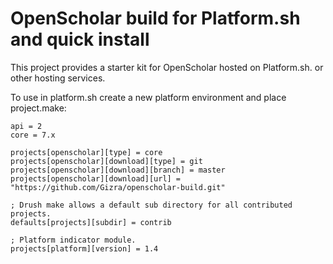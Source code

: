 # OpenScholar build for Platform.sh and quick install

This project provides a starter kit for OpenScholar hosted on Platform.sh. or other hosting services.

To use in platform.sh create a new platform environment and place project.make:

```make
api = 2
core = 7.x

projects[openscholar][type] = core
projects[openscholar][download][type] = git
projects[openscholar][download][branch] = master
projects[openscholar][download][url] = "https://github.com/Gizra/openscholar-build.git"

; Drush make allows a default sub directory for all contributed projects.
defaults[projects][subdir] = contrib

; Platform indicator module.
projects[platform][version] = 1.4
```
